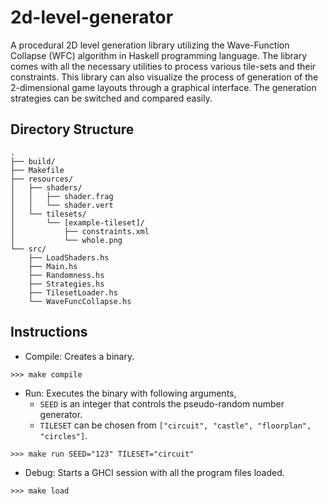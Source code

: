 # 2d-level-generator
A procedural 2D level generation library utilizing the Wave-Function
Collapse (WFC) algorithm in Haskell programming language.
The library comes with all the necessary utilities to process various tile-sets and their
constraints. This library can also visualize the process of generation of the 2-dimensional game
layouts through a graphical interface. The generation strategies can be switched and compared
easily.

## Directory Structure

```
.
├── build/
├── Makefile
├── resources/
│   ├── shaders/
│   │   ├── shader.frag
│   │   └── shader.vert
│   └── tilesets/
│       └── [example-tileset]/
│           ├── constraints.xml
│           └── whole.png
└── src/
    ├── LoadShaders.hs
    ├── Main.hs
    ├── Randomness.hs
    ├── Strategies.hs
    ├── TilesetLoader.hs
    └── WaveFuncCollapse.hs
```

## Instructions

- Compile: Creates a binary.

```
>>> make compile
```

- Run: Executes the binary with following arguments,
  - `SEED` is an integer that controls the pseudo-random number generator.
  - `TILESET` can be chosen from `["circuit", "castle", "floorplan", "circles"]`.

```
>>> make run SEED="123" TILESET="circuit"
```

- Debug: Starts a GHCI session with all the program files loaded.

```
>>> make load
```
